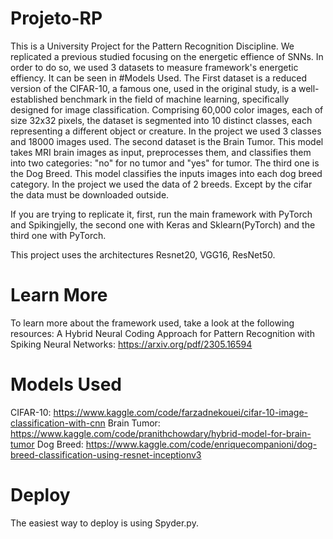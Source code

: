 # Projeto-RP

This is a University Project for the Pattern Recognition Discipline. We replicated a previous studied focusing on the energetic effience of SNNs. In order to do so, we used 3 datasets to measure framework's energetic effiency. It can be seen in #Models Used. 
The First dataset is a reduced version of the CIFAR-10, a famous one, used in the original study, is a well-established benchmark in the field of machine learning, specifically designed for image classification. Comprising 60,000 color images, each of size 32x32 pixels, the dataset is segmented into 10 distinct classes, each representing a different object or creature. In the project we used 3 classes and 18000 images  used. 
The second dataset is the Brain Tumor. This model takes MRI brain images as input, preprocesses them, and classifies them into two categories: "no" for no tumor and "yes" for tumor.
The third one is the Dog Breed. This model classifies the inputs images into each dog breed category.  In the project we used the data of 2 breeds. 
Except by the cifar the data must be downloaded outside.

If you are trying to replicate it, first, run the main framework with PyTorch and Spikingjelly, the second one with Keras and Sklearn(PyTorch) and the third one with PyTorch.

This project uses the architectures Resnet20, VGG16, ResNet50. 

# Learn More
To learn more about the framework used, take a look at the following resources:
A Hybrid Neural Coding Approach for Pattern Recognition with Spiking Neural Networks: https://arxiv.org/pdf/2305.16594

# Models Used
CIFAR-10: https://www.kaggle.com/code/farzadnekouei/cifar-10-image-classification-with-cnn
Brain Tumor: https://www.kaggle.com/code/pranithchowdary/hybrid-model-for-brain-tumor
Dog Breed: https://www.kaggle.com/code/enriquecompanioni/dog-breed-classification-using-resnet-inceptionv3 

# Deploy
The easiest way to deploy is using Spyder.py. 
